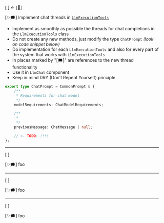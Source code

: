 [ ] <- [🧠]

[✨🗯] Implement chat threads in [`LlmExecutionTools`](/src/execution/LlmExecutionTools.ts)

-   Implement as smoothly as possible the threads for chat completions in the `LlmExecutionTools` class
-   Do not create any new methods, just modify the type `ChatPrompt` _(look on code snippet below)_
-   Do implementation for each `LlmExecutionTools` and also for every part of the system that works with `LlmExecutionTools`
-   In places marked by "[🗯]" are references to the new thread functionality
-   Use it in `LlmChat` component
-   Keep in mind DRY (Don't Repeat Yourself) principle

```typescript
export type ChatPrompt = CommonPrompt & {
    /**
     * Requirements for chat model
     */
    modelRequirements: ChatModelRequirements;

    /**
     *
     */
    previousMessage: ChatMessage | null;

    // <- TODO: !!!!
};
```

---

[ ]

[✨🗯] foo

---

[ ]

[✨🗯] foo

---

[ ]

[✨🗯] foo
